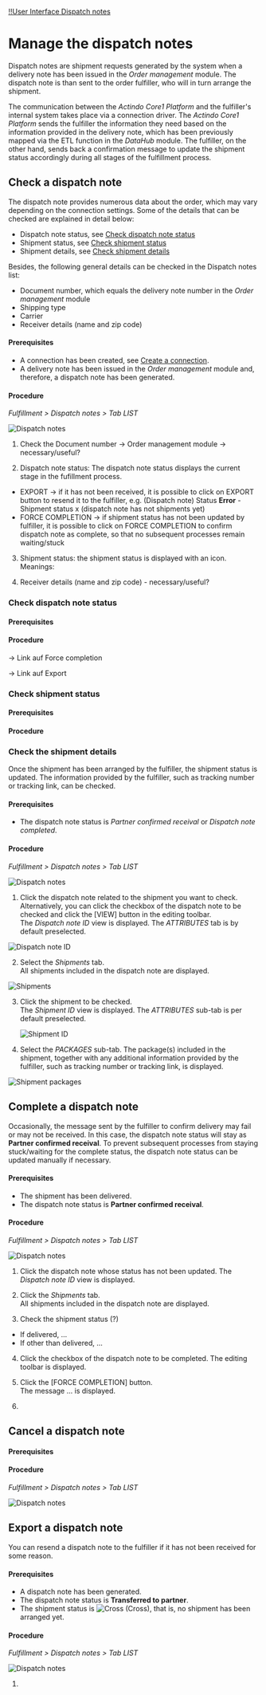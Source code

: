 [!!User Interface Dispatch notes](../UserInterface/01a_List.md)

# Manage the dispatch notes

Dispatch notes are shipment requests generated by the system when a delivery note has been issued in the *Order management* module. The dispatch note is than sent to the order fulfiller, who will in turn arrange the shipment.

The communication between the *Actindo Core1 Platform* and the fulfiller's internal system takes place via a connection driver. The *Actindo Core1 Platform* sends the fulfiller the information they need based on the information provided in the delivery note, which has been previously mapped via the ETL function in the *DataHub* module. The fulfiller, on the other hand, sends back a confirmation message to update the shipment status accordingly during all stages of the fulfillment process.   


## Check a dispatch note

The dispatch note provides numerous data about the order, which may vary depending on the connection settings. Some of the details that can be checked are explained in detail below:

  - Dispatch note status, see [Check dispatch note status](#check-dispatch-note-status)
  - Shipment status, see [Check shipment status](#check-shipment-status)
  - Shipment details, see [Check shipment details](#check-shipment-details)

Besides, the following general details can be checked in the Dispatch notes list:
- Document number, which equals the delivery note number in the *Order management* module
- Shipping type
- Carrier
- Receiver details (name and zip code)

#### Prerequisites

- A connection has been created, see [Create a connection](01_ManageConnections.md#create-a-connection).
- A delivery note has been issued in the *Order management* module and, therefore, a dispatch note has been generated.

#### Procedure

*Fulfillment > Dispatch notes > Tab LIST*

![Dispatch notes](../../Assets/Screenshots/Fulfillment/DispatchNotes/DispatchNotes.png "[Dispatch notes]")

1. Check the Document number -> Order management module -> necessary/useful?

2. Dispatch note status: The dispatch note status displays the current stage in the fufillment process.
  - EXPORT -> if it has not been received, it is possible to click on EXPORT button to resend it to the fulfiller, e.g. (Dispatch note) Status **Error** - Shipment status x (dispatch note has not shipments yet)
  - FORCE COMPLETION -> if shipment status has not been updated by fulfiller, it is possible to click on FORCE COMPLETION to confirm dispatch note as complete, so that no subsequent processes remain waiting/stuck


3. Shipment status: the shipment status is displayed with an icon. Meanings:

4. Receiver details (name and zip code) - necessary/useful?


### Check dispatch note status

#### Prerequisites

#### Procedure

-> Link auf Force completion

-> Link auf Export



### Check shipment status

#### Prerequisites

#### Procedure



### Check the shipment details

Once the shipment has been arranged by the fulfiller, the shipment status is updated. The information provided by the fulfiller, such as tracking number or tracking link, can be checked.  

#### Prerequisites

- The dispatch note status is *Partner confirmed receival* or *Dispatch note completed*.

#### Procedure

*Fulfillment > Dispatch notes > Tab LIST*

![Dispatch notes](../../Assets/Screenshots/Fulfillment/DispatchNotes/DispatchNotes.png "[Dispatch notes]")

1. Click the dispatch note related to the shipment you want to check. Alternatively, you can click the checkbox of the dispatch note to be checked and click the [VIEW] button in the editing toolbar.  
  The *Dispatch note ID* view is displayed. The *ATTRIBUTES* tab is by default preselected.

  ![Dispatch note ID](../../Assets/Screenshots/Fulfillment/DispatchNotes/DispatchNoteAttributes.png "[Dispatch note ID]")

2. Select the *Shipments* tab.  
  All shipments included in the dispatch note are displayed.

  ![Shipments](../../Assets/Screenshots/Fulfillment/DispatchNotes/DispatchNoteShipments.png "[Shipments]")

3. Click the shipment to be checked.  
   The *Shipment ID* view is displayed. The *ATTRIBUTES* sub-tab is per default preselected.

   ![Shipment ID](../../Assets/Screenshots/Fulfillment/DispatchNotes/ShipmentsAttributesAttributes.png "[Shipment ID]")

4. Select the *PACKAGES* sub-tab.
  The package(s) included in the shipment, together with any additional information provided by the fulfiller, such as tracking number or tracking link, is displayed.

  ![Shipment packages](../../Assets/Screenshots/Fulfillment/DispatchNotes/ShipmentsPackages.png "[Shipment packages]")



## Complete a dispatch note

Occasionally, the message sent by the fulfiller to confirm delivery may fail or may not be received. In this case, the dispatch note status will stay as **Partner confirmed receival**. To prevent subsequent processes from staying stuck/waiting for the complete status, the dispatch note status can be updated manually if necessary.

[comment]: <> (Unsicher von Ausgangssituation. Macht das so Sinn? Vielleicht Fehler festgestellt in Workflows? Wie weiß ich sonst, welche Dispatch note status nicht aktualisiert worden ist? Ich muss erst in Shipments prüfen...)

#### Prerequisites

- The shipment has been delivered.
- The dispatch note status is **Partner confirmed receival**.

#### Procedure

*Fulfillment > Dispatch notes > Tab LIST*

![Dispatch notes](../../Assets/Screenshots/Fulfillment/DispatchNotes/DispatchNotes.png "[Dispatch notes]")

1. Click the dispatch note whose status has not been updated.
  The *Dispatch note ID* view is displayed.

2. Click the *Shipments* tab.  
  All shipments included in the dispatch note are displayed.

3. Check the shipment status (?)
  - If delivered, ...
  - If other than delivered, ...

[comment]: <> (Ist es überhaupt möglich/nötig? Wäre der Shipment status in der Dispatch notes nicht aktualisiert? Wie kann das passieren? Kommt ein Fehler von Workflows o.ä.?)

4. Click the checkbox of the dispatch note to be completed.
  The editing toolbar is displayed.

5. Click the [FORCE COMPLETION] button.  
  The message ... is displayed.

6.


## Cancel a dispatch note

[comment]: <> (Check, ob überhaupt verfügbar in neuer Version. Wenn ja, testen bzw. Stefan nach Funktion fragen)

#### Prerequisites

#### Procedure

*Fulfillment > Dispatch notes > Tab LIST*

![Dispatch notes](../../Assets/Screenshots/Fulfillment/DispatchNotes/DispatchNotes.png "[Dispatch notes]")


## Export a dispatch note

You can resend a dispatch note to the fulfiller if it has not been received for some reason.

#### Prerequisites

- A dispatch note has been generated.
- The dispatch note status is **Transferred to partner**.
- The shipment status is ![Cross](../../Assets/Icons/Cross02.png "[Cross]") (Cross), that is, no shipment has been arranged yet.

[comment]: <> (Stimmt das so?)

#### Procedure

*Fulfillment > Dispatch notes > Tab LIST*

![Dispatch notes](../../Assets/Screenshots/Fulfillment/DispatchNotes/DispatchNotes.png "[Dispatch notes]")

1.
